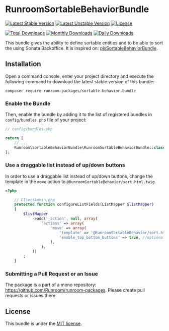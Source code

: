 RunroomSortableBehaviorBundle
========================

[![Latest Stable Version](https://poser.pugx.org/runroom-packages/sortable-behavior-bundle/v/stable)](https://packagist.org/packages/runroom-packages/sortable-behavior-bundle)
[![Latest Unstable Version](https://poser.pugx.org/runroom-packages/sortable-behavior-bundle/v/unstable)](https://packagist.org/packages/runroom-packages/sortable-behavior-bundle)
[![License](https://poser.pugx.org/runroom-packages/sortable-behavior-bundle/license)](https://packagist.org/packages/runroom-packages/sortable-behavior-bundle)

[![Total Downloads](https://poser.pugx.org/runroom-packages/sortable-behavior-bundle/downloads)](https://packagist.org/packages/runroom-packages/sortable-behavior-bundle)
[![Monthly Downloads](https://poser.pugx.org/runroom-packages/sortable-behavior-bundle/d/monthly)](https://packagist.org/packages/runroom-packages/sortable-behavior-bundle)
[![Daily Downloads](https://poser.pugx.org/runroom-packages/sortable-behavior-bundle/d/daily)](https://packagist.org/packages/runroom-packages/sortable-behavior-bundle)

This bundle gives the ability to define sortable entities and to be able to sort the using Sonata Backoffice. It is inspired on: [pixSortableBehaviorBundle](https://github.com/pix-digital/pixSortableBehaviorBundle).

## Installation

Open a command console, enter your project directory and execute the following command to download the latest stable version of this bundle:

```
composer require runroom-packages/sortable-behavior-bundle
```

### Enable the Bundle

Then, enable the bundle by adding it to the list of registered bundles in `config/bundles.php` file of your project:

```php
// config/bundles.php

return [
    // ...
    Runroom\SortableBehaviorBundle\RunroomSortableBehaviorBundle::class => ['all' => true],
];
```

### Use a draggable list instead of up/down buttons

In order to use a draggable list instead of up/down buttons, change the template in the `move` action to `@RunroomSortableBehavior/sort.html.twig`.

```php
<?php

    // ClientAdmin.php
    protected function configureListFields(ListMapper $listMapper)
    {
        $listMapper
            ->add('_action', null, array(
                'actions' => array(
                    'move' => array(
                        'template' => '@RunroomSortableBehavior/sort.html.twig',
                        'enable_top_bottom_buttons' => true, //optional
                    ),
                ),
            ))
        ;
    }
```
### Submitting a Pull Request or an Issue
The package is a part of a mono repository: https://github.com/Runroom/runroom-packages. Please create pull requests or issues there.

## License

This bundle is under the [MIT license](LICENSE).
